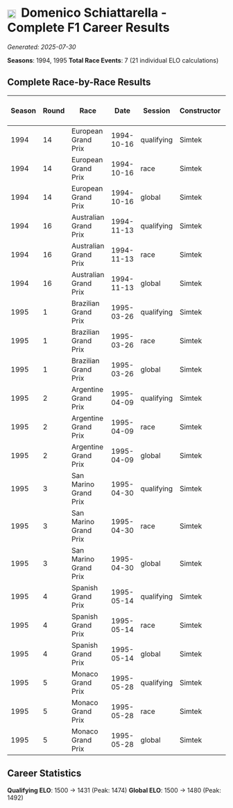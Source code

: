 # <img src="https://upload.wikimedia.org/wikipedia/commons/0/03/Flag_of_Italy.svg" alt="Italy" width="20" height="auto" style="vertical-align: middle; margin-right: 5px;" onerror="this.outerHTML='🇮🇹'; this.style.marginRight='5px';"/> Domenico Schiattarella - Complete F1 Career Results

*Generated: 2025-07-30*

**Seasons**: 1994, 1995
**Total Race Events**: 7 (21 individual ELO calculations)

## Complete Race-by-Race Results

| Season | Round | Race | Date | Session | Constructor | Position | Starting ELO | ELO Change | Final ELO | Teammate | Teammate Position | Teammate Starting ELO | Teammate ELO Change | Teammate Final ELO |
|--------|-------|------|------|---------|-------------|----------|--------------|------------|-----------|----------|-------------------|----------------------|---------------------|-------------------|
| 1994 | 14 | European Grand Prix | 1994-10-16 | qualifying | Simtek | 26 | 1500 | -26 | 1474 | <img src="https://upload.wikimedia.org/wikipedia/commons/8/88/Flag_of_Australia_%28converted%29.svg" alt="Australia" width="20" height="auto" style="vertical-align: middle; margin-right: 5px;" onerror="this.outerHTML='🇦🇺'; this.style.marginRight='5px';"/> David Brabham | 25 | N/A | N/A | N/A |
| 1994 | 14 | European Grand Prix | 1994-10-16 | race | Simtek | DNF | 1500 | N/A | 1500 | <img src="https://upload.wikimedia.org/wikipedia/commons/8/88/Flag_of_Australia_%28converted%29.svg" alt="Australia" width="20" height="auto" style="vertical-align: middle; margin-right: 5px;" onerror="this.outerHTML='🇦🇺'; this.style.marginRight='5px';"/> David Brabham | DNF | N/A | N/A | N/A |
| 1994 | 14 | European Grand Prix | 1994-10-16 | global | Simtek | Q:26/R:DNF | 1500 | -8 | 1492 | <img src="https://upload.wikimedia.org/wikipedia/commons/8/88/Flag_of_Australia_%28converted%29.svg" alt="Australia" width="20" height="auto" style="vertical-align: middle; margin-right: 5px;" onerror="this.outerHTML='🇦🇺'; this.style.marginRight='5px';"/> David Brabham | Q:25/R:DNF | N/A | N/A | N/A |
| 1994 | 16 | Australian Grand Prix | 1994-11-13 | qualifying | Simtek | 26 | 1474 | -19 | 1455 | <img src="https://upload.wikimedia.org/wikipedia/commons/8/88/Flag_of_Australia_%28converted%29.svg" alt="Australia" width="20" height="auto" style="vertical-align: middle; margin-right: 5px;" onerror="this.outerHTML='🇦🇺'; this.style.marginRight='5px';"/> David Brabham | 24 | N/A | N/A | N/A |
| 1994 | 16 | Australian Grand Prix | 1994-11-13 | race | Simtek | DNF | 1500 | N/A | 1500 | <img src="https://upload.wikimedia.org/wikipedia/commons/8/88/Flag_of_Australia_%28converted%29.svg" alt="Australia" width="20" height="auto" style="vertical-align: middle; margin-right: 5px;" onerror="this.outerHTML='🇦🇺'; this.style.marginRight='5px';"/> David Brabham | DNF | N/A | N/A | N/A |
| 1994 | 16 | Australian Grand Prix | 1994-11-13 | global | Simtek | Q:26/R:DNF | 1492 | -6 | 1487 | <img src="https://upload.wikimedia.org/wikipedia/commons/8/88/Flag_of_Australia_%28converted%29.svg" alt="Australia" width="20" height="auto" style="vertical-align: middle; margin-right: 5px;" onerror="this.outerHTML='🇦🇺'; this.style.marginRight='5px';"/> David Brabham | Q:24/R:DNF | N/A | N/A | N/A |
| 1995 | 1 | Brazilian Grand Prix | 1995-03-26 | qualifying | Simtek | 26 | 1455 | -24 | 1431 | <img src="https://upload.wikimedia.org/wikipedia/commons/2/20/Flag_of_the_Netherlands.svg" alt="Netherlands" width="20" height="auto" style="vertical-align: middle; margin-right: 5px;" onerror="this.outerHTML='🇳🇱'; this.style.marginRight='5px';"/> Jos Verstappen | 24 | N/A | N/A | N/A |
| 1995 | 1 | Brazilian Grand Prix | 1995-03-26 | race | Simtek | DNF | 1500 | N/A | 1500 | <img src="https://upload.wikimedia.org/wikipedia/commons/2/20/Flag_of_the_Netherlands.svg" alt="Netherlands" width="20" height="auto" style="vertical-align: middle; margin-right: 5px;" onerror="this.outerHTML='🇳🇱'; this.style.marginRight='5px';"/> Jos Verstappen | DNF | N/A | N/A | N/A |
| 1995 | 1 | Brazilian Grand Prix | 1995-03-26 | global | Simtek | Q:26/R:DNF | 1487 | -7 | 1480 | <img src="https://upload.wikimedia.org/wikipedia/commons/2/20/Flag_of_the_Netherlands.svg" alt="Netherlands" width="20" height="auto" style="vertical-align: middle; margin-right: 5px;" onerror="this.outerHTML='🇳🇱'; this.style.marginRight='5px';"/> Jos Verstappen | Q:24/R:DNF | N/A | N/A | N/A |
| 1995 | 2 | Argentine Grand Prix | 1995-04-09 | qualifying | Simtek | 20 | 1431 | -20 | 1411 | <img src="https://upload.wikimedia.org/wikipedia/commons/2/20/Flag_of_the_Netherlands.svg" alt="Netherlands" width="20" height="auto" style="vertical-align: middle; margin-right: 5px;" onerror="this.outerHTML='🇳🇱'; this.style.marginRight='5px';"/> Jos Verstappen | 14 | N/A | N/A | N/A |
| 1995 | 2 | Argentine Grand Prix | 1995-04-09 | race | Simtek | DNF | 1500 | N/A | 1500 | <img src="https://upload.wikimedia.org/wikipedia/commons/2/20/Flag_of_the_Netherlands.svg" alt="Netherlands" width="20" height="auto" style="vertical-align: middle; margin-right: 5px;" onerror="this.outerHTML='🇳🇱'; this.style.marginRight='5px';"/> Jos Verstappen | DNF | N/A | N/A | N/A |
| 1995 | 2 | Argentine Grand Prix | 1995-04-09 | global | Simtek | Q:20/R:DNF | 1480 | -6 | 1474 | <img src="https://upload.wikimedia.org/wikipedia/commons/2/20/Flag_of_the_Netherlands.svg" alt="Netherlands" width="20" height="auto" style="vertical-align: middle; margin-right: 5px;" onerror="this.outerHTML='🇳🇱'; this.style.marginRight='5px';"/> Jos Verstappen | Q:14/R:DNF | N/A | N/A | N/A |
| 1995 | 3 | San Marino Grand Prix | 1995-04-30 | qualifying | Simtek | 23 | 1411 | -17 | 1394 | <img src="https://upload.wikimedia.org/wikipedia/commons/2/20/Flag_of_the_Netherlands.svg" alt="Netherlands" width="20" height="auto" style="vertical-align: middle; margin-right: 5px;" onerror="this.outerHTML='🇳🇱'; this.style.marginRight='5px';"/> Jos Verstappen | 17 | N/A | N/A | N/A |
| 1995 | 3 | San Marino Grand Prix | 1995-04-30 | race | Simtek | DNF | 1500 | N/A | 1500 | <img src="https://upload.wikimedia.org/wikipedia/commons/2/20/Flag_of_the_Netherlands.svg" alt="Netherlands" width="20" height="auto" style="vertical-align: middle; margin-right: 5px;" onerror="this.outerHTML='🇳🇱'; this.style.marginRight='5px';"/> Jos Verstappen | DNF | N/A | N/A | N/A |
| 1995 | 3 | San Marino Grand Prix | 1995-04-30 | global | Simtek | Q:23/R:DNF | 1474 | -5 | 1469 | <img src="https://upload.wikimedia.org/wikipedia/commons/2/20/Flag_of_the_Netherlands.svg" alt="Netherlands" width="20" height="auto" style="vertical-align: middle; margin-right: 5px;" onerror="this.outerHTML='🇳🇱'; this.style.marginRight='5px';"/> Jos Verstappen | Q:17/R:DNF | N/A | N/A | N/A |
| 1995 | 4 | Spanish Grand Prix | 1995-05-14 | qualifying | Simtek | 22 | 1394 | -15 | 1380 | <img src="https://upload.wikimedia.org/wikipedia/commons/2/20/Flag_of_the_Netherlands.svg" alt="Netherlands" width="20" height="auto" style="vertical-align: middle; margin-right: 5px;" onerror="this.outerHTML='🇳🇱'; this.style.marginRight='5px';"/> Jos Verstappen | 16 | N/A | N/A | N/A |
| 1995 | 4 | Spanish Grand Prix | 1995-05-14 | race | Simtek | DNF | 1500 | N/A | 1500 | <img src="https://upload.wikimedia.org/wikipedia/commons/2/20/Flag_of_the_Netherlands.svg" alt="Netherlands" width="20" height="auto" style="vertical-align: middle; margin-right: 5px;" onerror="this.outerHTML='🇳🇱'; this.style.marginRight='5px';"/> Jos Verstappen | 12 | N/A | N/A | N/A |
| 1995 | 4 | Spanish Grand Prix | 1995-05-14 | global | Simtek | Q:22/R:DNF | 1469 | -4 | 1464 | <img src="https://upload.wikimedia.org/wikipedia/commons/2/20/Flag_of_the_Netherlands.svg" alt="Netherlands" width="20" height="auto" style="vertical-align: middle; margin-right: 5px;" onerror="this.outerHTML='🇳🇱'; this.style.marginRight='5px';"/> Jos Verstappen | Q:16/R:12 | N/A | N/A | N/A |
| 1995 | 5 | Monaco Grand Prix | 1995-05-28 | qualifying | Simtek | 20 | 1380 | +51 | 1431 | <img src="https://upload.wikimedia.org/wikipedia/commons/2/20/Flag_of_the_Netherlands.svg" alt="Netherlands" width="20" height="auto" style="vertical-align: middle; margin-right: 5px;" onerror="this.outerHTML='🇳🇱'; this.style.marginRight='5px';"/> Jos Verstappen | 23 | N/A | N/A | N/A |
| 1995 | 5 | Monaco Grand Prix | 1995-05-28 | race | Simtek | DNF | 1500 | N/A | 1500 | <img src="https://upload.wikimedia.org/wikipedia/commons/2/20/Flag_of_the_Netherlands.svg" alt="Netherlands" width="20" height="auto" style="vertical-align: middle; margin-right: 5px;" onerror="this.outerHTML='🇳🇱'; this.style.marginRight='5px';"/> Jos Verstappen | DNF | N/A | N/A | N/A |
| 1995 | 5 | Monaco Grand Prix | 1995-05-28 | global | Simtek | Q:20/R:DNF | 1464 | +15 | 1480 | <img src="https://upload.wikimedia.org/wikipedia/commons/2/20/Flag_of_the_Netherlands.svg" alt="Netherlands" width="20" height="auto" style="vertical-align: middle; margin-right: 5px;" onerror="this.outerHTML='🇳🇱'; this.style.marginRight='5px';"/> Jos Verstappen | Q:23/R:DNF | N/A | N/A | N/A |

## Career Statistics

**Qualifying ELO**: 1500 → 1431 (Peak: 1474)
**Global ELO**: 1500 → 1480 (Peak: 1492)
